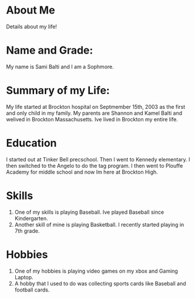 # About Me 
Details about my life!

# Name and Grade:
My name is Sami Balti and I am a Sophmore.



# Summary of my Life:
My life started at Brockton hospital on Septmember 15th, 2003 as the first and only child in my family. My parents are Shannon and Kamel Balti and welived in Brockton Massachusetts. Ive lived in Brockton my entire life. 

# Education
 I started out at Tinker Bell precschool. Then I went to Kennedy elementary. I then switched to the Angelo to do the tag program. I then went to Plouffe Academy for middle school and now Im here at Brockton High.

 # Skills
 1. One of my skills is playing Baseball. Ive played Baseball since Kindergarten.
 2. Another skill of mine is playing Basketball. I recently started playing in 7th grade.

 # Hobbies
1. One of my hobbies is playing video games on my xbox and Gaming Laptop.
2. A hobby that I used to do was collecting sports cards like Baseball and football cards.
